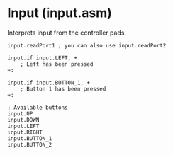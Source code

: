 # Input (input.asm)

Interprets input from the controller pads.

```
input.readPort1 ; you can also use input.readPort2

input.if input.LEFT, +
    ; Left has been pressed
+:

input.if input.BUTTON_1, +
    ; Button 1 has been pressed
+:

; Available buttons
input.UP
input.DOWN
input.LEFT
input.RIGHT
input.BUTTON_1
input.BUTTON_2

```
